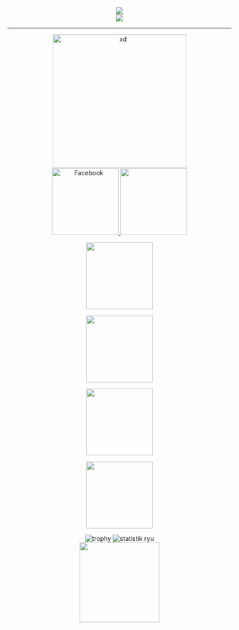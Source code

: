 <div align="center">
<img src="https://img.shields.io/github/followers/ryugenxd?color=crimson&logo=github&style=for-the-badge">
<br>
<img src="https://github-readme-streak-stats.herokuapp.com/?user=ryugenxd&theme=dark">
<hr>
 <img width="300px"  src="https://i.pinimg.com/originals/b4/b1/64/b4b1640525ecadfa1030e6096f3ec842.gif" alt="xd">
<br>
   <a href="https://www.facebook.com/wRyZ.freands.158.watded.daww">
      <img width="150px" src="https://img.shields.io/badge/-Facebook-1877f2?style=for-the-badge&logo=facebook&logoColor=white" alt="Facebook" />
</a>
<img width="150px" src="https://img.shields.io/static/v1?label=BackEnd&message=Dev&color=crimson&style=flat-square">
<p>
<img width="150px" src="https://img.shields.io/static/v1?label=JAVA&message=WEBVIEW&color=crimson&style=flat-square">
</p>
<p>
<img width="150px" src="https://img.shields.io/badge/javascript%20-%23323330.svg?&style=for-the-badge&logo=javascript&logoColor=%23F7DF1E" />
</p>
<p>
<img width="150px" src="https://img.shields.io/badge/PHP-777BB4?style=for-the-badge&logo=php&logoColor=white" />
</p>
<p>
<img width="150px" src="https://img.shields.io/badge/Laravel-FF2D20?style=for-the-badge&logo=laravel&logoColor=white" />
</p>
<img title="trophy" src="https://github-profile-trophy.vercel.app/?username=ryugenxd&theme=monokai">  
<img src="https://github-readme-stats.vercel.app/api?username=ryugenxd&show_icons=true&theme=radical" alt="statistik ryu">
<br>
    <img src="https://github-readme-stats.vercel.app/api/top-langs/?username=ryugenXD&layout=compact&theme=dark" height="180"/>
</div>
